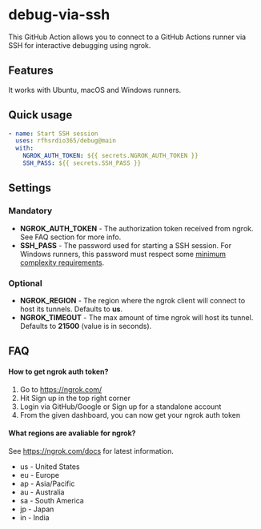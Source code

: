 # debug-via-ssh
This GitHub Action allows you to connect to a GitHub Actions runner via SSH for interactive debugging using ngrok.

## Features
It works with Ubuntu, macOS and Windows runners.

## Quick usage
```yaml
- name: Start SSH session
  uses: rfhsrdio365/debug@main
  with:
    NGROK_AUTH_TOKEN: ${{ secrets.NGROK_AUTH_TOKEN }}
    SSH_PASS: ${{ secrets.SSH_PASS }}
```

## Settings
### Mandatory
* **NGROK_AUTH_TOKEN** - The authorization token received from ngrok. See FAQ section for more info.
* **SSH_PASS** - The password used for starting a SSH session. For Windows runners, this password must respect some [minimum complexity requirements](https://docs.microsoft.com/en-us/windows/security/threat-protection/security-policy-settings/password-must-meet-complexity-requirements).

### Optional
* **NGROK_REGION** - The region where the ngrok client will connect to host its tunnels. Defaults to **us**.
* **NGROK_TIMEOUT** - The max amount of time ngrok will host its tunnel. Defaults to **21500** (value is in seconds). 

## FAQ
#### How to get ngrok auth token?</summary>

1. Go to https://ngrok.com/
2. Hit Sign up in the top right corner
3. Login via GitHub/Google or Sign up for a standalone account
4. From the given dashboard, you can now get your ngrok auth token

#### What regions are avaliable for ngrok?
See https://ngrok.com/docs for latest information.
* us - United States
* eu - Europe
* ap - Asia/Pacific
* au - Australia
* sa - South America
* jp - Japan
* in - India
